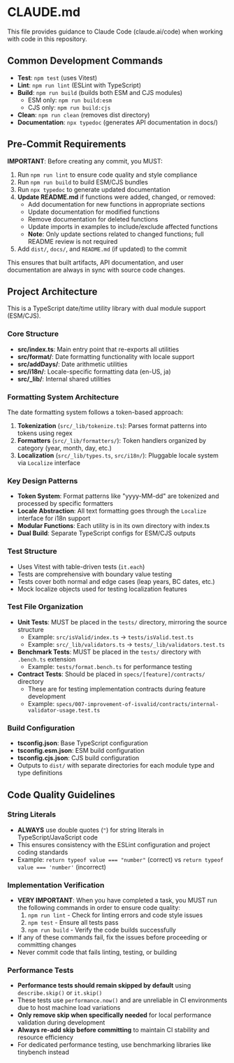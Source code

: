 # CLAUDE.md

This file provides guidance to Claude Code (claude.ai/code) when working with code in this repository.

## Common Development Commands

- **Test**: `npm test` (uses Vitest)
- **Lint**: `npm run lint` (ESLint with TypeScript)
- **Build**: `npm run build` (builds both ESM and CJS modules)
  - ESM only: `npm run build:esm`
  - CJS only: `npm run build:cjs`
- **Clean**: `npm run clean` (removes dist directory)
- **Documentation**: `npx typedoc` (generates API documentation in docs/)

## Pre-Commit Requirements

**IMPORTANT**: Before creating any commit, you MUST:
1. Run `npm run lint` to ensure code quality and style compliance
2. Run `npm run build` to build ESM/CJS bundles
3. Run `npx typedoc` to generate updated documentation
4. **Update README.md** if functions were added, changed, or removed:
   - Add documentation for new functions in appropriate sections
   - Update documentation for modified functions
   - Remove documentation for deleted functions
   - Update imports in examples to include/exclude affected functions
   - **Note**: Only update sections related to changed functions; full README review is not required
5. Add `dist/`, `docs/`, and `README.md` (if updated) to the commit

This ensures that built artifacts, API documentation, and user documentation are always in sync with source code changes.

## Project Architecture

This is a TypeScript date/time utility library with dual module support (ESM/CJS).

### Core Structure

- **src/index.ts**: Main entry point that re-exports all utilities
- **src/format/**: Date formatting functionality with locale support
- **src/addDays/**: Date arithmetic utilities
- **src/i18n/**: Locale-specific formatting data (en-US, ja)
- **src/_lib/**: Internal shared utilities

### Formatting System Architecture

The date formatting system follows a token-based approach:

1. **Tokenization** (`src/_lib/tokenize.ts`): Parses format patterns into tokens using regex
2. **Formatters** (`src/_lib/formatters/`): Token handlers organized by category (year, month, day, etc.)
3. **Localization** (`src/_lib/types.ts`, `src/i18n/`): Pluggable locale system via `Localize` interface

### Key Design Patterns

- **Token System**: Format patterns like "yyyy-MM-dd" are tokenized and processed by specific formatters
- **Locale Abstraction**: All text formatting goes through the `Localize` interface for i18n support
- **Modular Functions**: Each utility is in its own directory with index.ts
- **Dual Build**: Separate TypeScript configs for ESM/CJS outputs

### Test Structure

- Uses Vitest with table-driven tests (`it.each`)
- Tests are comprehensive with boundary value testing
- Tests cover both normal and edge cases (leap years, BC dates, etc.)
- Mock localize objects used for testing localization features

### Test File Organization

- **Unit Tests**: MUST be placed in the `tests/` directory, mirroring the source structure
  - Example: `src/isValid/index.ts` → `tests/isValid.test.ts`
  - Example: `src/_lib/validators.ts` → `tests/_lib/validators.test.ts`
- **Benchmark Tests**: MUST be placed in the `tests/` directory with `.bench.ts` extension
  - Example: `tests/format.bench.ts` for performance testing
- **Contract Tests**: Should be placed in `specs/[feature]/contracts/` directory
  - These are for testing implementation contracts during feature development
  - Example: `specs/007-improvement-of-isvalid/contracts/internal-validator-usage.test.ts`

### Build Configuration

- **tsconfig.json**: Base TypeScript configuration
- **tsconfig.esm.json**: ESM build configuration
- **tsconfig.cjs.json**: CJS build configuration
- Outputs to `dist/` with separate directories for each module type and type definitions

## Code Quality Guidelines

### String Literals
- **ALWAYS** use double quotes (`"`) for string literals in TypeScript/JavaScript code
- This ensures consistency with the ESLint configuration and project coding standards
- Example: `return typeof value === "number"` (correct) vs `return typeof value === 'number'` (incorrect)

### Implementation Verification
- **VERY IMPORTANT**: When you have completed a task, you MUST run the following commands in order to ensure code quality:
  1. `npm run lint` - Check for linting errors and code style issues
  2. `npm test` - Ensure all tests pass
  3. `npm run build` - Verify the code builds successfully
- If any of these commands fail, fix the issues before proceeding or committing changes
- Never commit code that fails linting, testing, or building

### Performance Tests
- **Performance tests should remain skipped by default** using `describe.skip()` or `it.skip()`
- These tests use `performance.now()` and are unreliable in CI environments due to host machine load variations
- **Only remove skip when specifically needed** for local performance validation during development
- **Always re-add skip before committing** to maintain CI stability and resource efficiency
- For dedicated performance testing, use benchmarking libraries like tinybench instead
